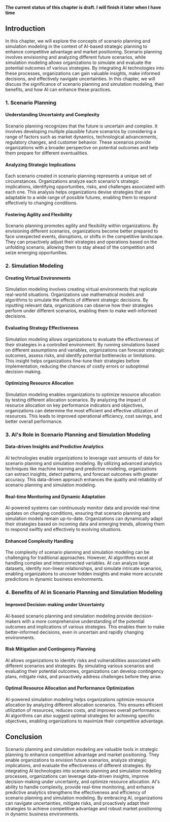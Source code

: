 **The current status of this chapter is draft. I will finish it later when I have time**

Introduction
------------

In this chapter, we will explore the concepts of scenario planning and simulation modeling in the context of AI-based strategic planning to enhance competitive advantage and market positioning. Scenario planning involves envisioning and analyzing different future scenarios, while simulation modeling allows organizations to simulate and evaluate the potential outcomes of various strategies. By integrating AI technologies into these processes, organizations can gain valuable insights, make informed decisions, and effectively navigate uncertainties. In this chapter, we will discuss the significance of scenario planning and simulation modeling, their benefits, and how AI can enhance these practices.

### 1. Scenario Planning

#### Understanding Uncertainty and Complexity

Scenario planning recognizes that the future is uncertain and complex. It involves developing multiple plausible future scenarios by considering a range of factors such as market dynamics, technological advancements, regulatory changes, and customer behavior. These scenarios provide organizations with a broader perspective on potential outcomes and help them prepare for different eventualities.

#### Analyzing Strategic Implications

Each scenario created in scenario planning represents a unique set of circumstances. Organizations analyze each scenario's strategic implications, identifying opportunities, risks, and challenges associated with each one. This analysis helps organizations devise strategies that are adaptable to a wide range of possible futures, enabling them to respond effectively to changing conditions.

#### Fostering Agility and Flexibility

Scenario planning promotes agility and flexibility within organizations. By envisioning different scenarios, organizations become better prepared to face unexpected events, disruptions, or shifts in the competitive landscape. They can proactively adjust their strategies and operations based on the unfolding scenario, allowing them to stay ahead of the competition and seize emerging opportunities.

### 2. Simulation Modeling

#### Creating Virtual Environments

Simulation modeling involves creating virtual environments that replicate real-world situations. Organizations use mathematical models and algorithms to simulate the effects of different strategic decisions. By inputting relevant data, organizations can observe how their strategies perform under different scenarios, enabling them to make well-informed decisions.

#### Evaluating Strategy Effectiveness

Simulation modeling allows organizations to evaluate the effectiveness of their strategies in a controlled environment. By running simulations based on different assumptions and variables, organizations can forecast strategic outcomes, assess risks, and identify potential bottlenecks or limitations. This insight helps organizations fine-tune their strategies before implementation, reducing the chances of costly errors or suboptimal decision-making.

#### Optimizing Resource Allocation

Simulation modeling enables organizations to optimize resource allocation by testing different allocation scenarios. By analyzing the impact of resource allocation on key performance indicators and objectives, organizations can determine the most efficient and effective utilization of resources. This leads to improved operational efficiency, cost savings, and better overall performance.

### 3. AI's Role in Scenario Planning and Simulation Modeling

#### Data-driven Insights and Predictive Analytics

AI technologies enable organizations to leverage vast amounts of data for scenario planning and simulation modeling. By utilizing advanced analytics techniques like machine learning and predictive modeling, organizations can extract insights, detect patterns, and forecast outcomes with greater accuracy. This data-driven approach enhances the quality and reliability of scenario planning and simulation modeling.

#### Real-time Monitoring and Dynamic Adaptation

AI-powered systems can continuously monitor data and provide real-time updates on changing conditions, ensuring that scenario planning and simulation models remain up-to-date. Organizations can dynamically adapt their strategies based on incoming data and emerging trends, allowing them to respond swiftly and effectively to evolving situations.

#### Enhanced Complexity Handling

The complexity of scenario planning and simulation modeling can be challenging for traditional approaches. However, AI algorithms excel at handling complex and interconnected variables. AI can analyze large datasets, identify non-linear relationships, and simulate intricate scenarios, enabling organizations to uncover hidden insights and make more accurate predictions in dynamic business environments.

### 4. Benefits of AI in Scenario Planning and Simulation Modeling

#### Improved Decision-making under Uncertainty

AI-based scenario planning and simulation modeling provide decision-makers with a more comprehensive understanding of the potential outcomes and implications of various strategies. This enables them to make better-informed decisions, even in uncertain and rapidly changing environments.

#### Risk Mitigation and Contingency Planning

AI allows organizations to identify risks and vulnerabilities associated with different scenarios and strategies. By simulating various scenarios and evaluating their potential outcomes, organizations can develop contingency plans, mitigate risks, and proactively address challenges before they arise.

#### Optimal Resource Allocation and Performance Optimization

AI-powered simulation modeling helps organizations optimize resource allocation by analyzing different allocation scenarios. This ensures efficient utilization of resources, reduces costs, and improves overall performance. AI algorithms can also suggest optimal strategies for achieving specific objectives, enabling organizations to maximize their competitive advantage.

Conclusion
----------

Scenario planning and simulation modeling are valuable tools in strategic planning to enhance competitive advantage and market positioning. They enable organizations to envision future scenarios, analyze strategic implications, and evaluate the effectiveness of different strategies. By integrating AI technologies into scenario planning and simulation modeling processes, organizations can leverage data-driven insights, improve decision-making under uncertainty, and optimize resource allocation. AI's ability to handle complexity, provide real-time monitoring, and enhance predictive analytics strengthens the effectiveness and efficiency of scenario planning and simulation modeling. By embracing AI, organizations can navigate uncertainties, mitigate risks, and proactively adapt their strategies to achieve competitive advantage and robust market positioning in dynamic business environments.
